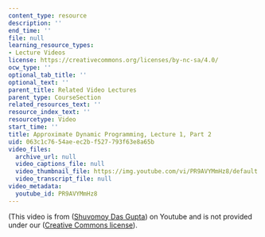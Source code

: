 ```yaml
---
content_type: resource
description: ''
end_time: ''
file: null
learning_resource_types:
- Lecture Videos
license: https://creativecommons.org/licenses/by-nc-sa/4.0/
ocw_type: ''
optional_tab_title: ''
optional_text: ''
parent_title: Related Video Lectures
parent_type: CourseSection
related_resources_text: ''
resource_index_text: ''
resourcetype: Video
start_time: ''
title: Approximate Dynamic Programming, Lecture 1, Part 2
uid: 063c1c76-54ae-ec2b-f527-793f63e8a65b
video_files:
  archive_url: null
  video_captions_file: null
  video_thumbnail_file: https://img.youtube.com/vi/PR9AVYMmHz8/default.jpg
  video_transcript_file: null
video_metadata:
  youtube_id: PR9AVYMmHz8
---
```


(This video is from ([Shuvomoy Das Gupta](https://www.youtube.com/watch?v=PR9AVYMmHz8)) on Youtube and is not provided under our ([Creative Commons license](/terms/#cc)).

